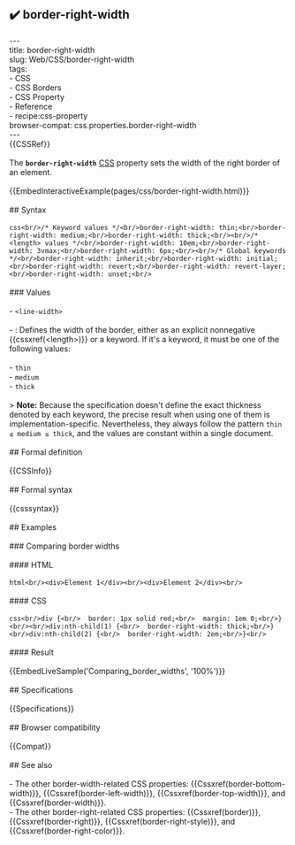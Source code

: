 ## ✔️ border-right-width 
 ---<br/>title: border-right-width<br/>slug: Web/CSS/border-right-width<br/>tags:<br/>  - CSS<br/>  - CSS Borders<br/>  - CSS Property<br/>  - Reference<br/>  - recipe:css-property<br/>browser-compat: css.properties.border-right-width<br/>---<br/>{{CSSRef}}<br/><br/>The **`border-right-width`** [CSS](/en-US/docs/Web/CSS) property sets the width of the right border of an element.<br/><br/>{{EmbedInteractiveExample(pages/css/border-right-width.html)}}<br/><br/>## Syntax<br/><br/>```css<br/>/* Keyword values */<br/>border-right-width: thin;<br/>border-right-width: medium;<br/>border-right-width: thick;<br/><br/>/* <length> values */<br/>border-right-width: 10em;<br/>border-right-width: 3vmax;<br/>border-right-width: 6px;<br/><br/>/* Global keywords */<br/>border-right-width: inherit;<br/>border-right-width: initial;<br/>border-right-width: revert;<br/>border-right-width: revert-layer;<br/>border-right-width: unset;<br/>```<br/><br/>### Values<br/><br/>- `<line-width>`<br/><br/>  - : Defines the width of the border, either as an explicit nonnegative {{cssxref(&lt;length&gt;)}} or a keyword. If it's a keyword, it must be one of the following values:<br/><br/>    - `thin`<br/>    - `medium`<br/>    - `thick`<br/><br/>> **Note:** Because the specification doesn't define the exact thickness denoted by each keyword, the precise result when using one of them is implementation-specific. Nevertheless, they always follow the pattern `thin ≤ medium ≤ thick`, and the values are constant within a single document.<br/><br/>## Formal definition<br/><br/>{{CSSInfo}}<br/><br/>## Formal syntax<br/><br/>{{csssyntax}}<br/><br/>## Examples<br/><br/>### Comparing border widths<br/><br/>#### HTML<br/><br/>```html<br/><div>Element 1</div><br/><div>Element 2</div><br/>```<br/><br/>#### CSS<br/><br/>```css<br/>div {<br/>  border: 1px solid red;<br/>  margin: 1em 0;<br/>}<br/><br/>div:nth-child(1) {<br/>  border-right-width: thick;<br/>}<br/>div:nth-child(2) {<br/>  border-right-width: 2em;<br/>}<br/>```<br/><br/>#### Result<br/><br/>{{EmbedLiveSample('Comparing_border_widths', '100%')}}<br/><br/>## Specifications<br/><br/>{{Specifications}}<br/><br/>## Browser compatibility<br/><br/>{{Compat}}<br/><br/>## See also<br/><br/>- The other border-width-related CSS properties: {{Cssxref(border-bottom-width)}}, {{Cssxref(border-left-width)}}, {{Cssxref(border-top-width)}}, and {{Cssxref(border-width)}}.<br/>- The other border-right-related CSS properties: {{Cssxref(border)}}, {{Cssxref(border-right)}}, {{Cssxref(border-right-style)}}, and {{Cssxref(border-right-color)}}.<br/>